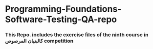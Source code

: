 # Programming-Foundations-Software-Testing-QA-repo

### This Repo. includes the exercise files of the ninth course in  كالبنيان المرصوص competition

